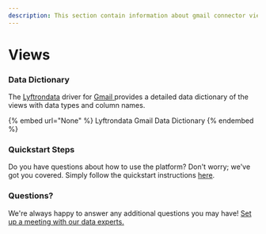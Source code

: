 ```yaml
---
description: This section contain information about gmail connector views information
---
```


# Views

### Data Dictionary

The [Lyftrondata](https://www.lyftrondata.com/) driver for [Gmail](https://www.lyftrondata.com/integration/business-analytics/gmail//)[ ](https://www.lyftrondata.com/integration/gmail/)provides a detailed data dictionary of the views with data types and column names.

{% embed url="None" %}
Lyftrondata Gmail Data Dictionary
{% endembed %}

### Quickstart Steps

Do you have questions about how to use the platform? Don't worry; we've got you covered. Simply follow the quickstart instructions [here](../README.md).

### Questions? <a href="#questions" id="questions"></a>

We're always happy to answer any additional questions you may have! [Set up a meeting with our data experts.](https://www.lyftrondata.com/book-a-meeting/)


